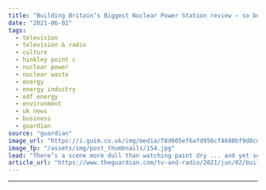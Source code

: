 ```yaml
---
title: "Building Britain’s Biggest Nuclear Power Station review – so boring it’s a masterpiece!"
date: "2021-06-02"
tags: 
  - television
  - television & radio
  - culture
  - hinkley point c
  - nuclear power
  - nuclear waste
  - energy
  - energy industry
  - edf energy
  - environment
  - uk news
  - business
  - guardian
source: "guardian"
image_url: "https://i.guim.co.uk/img/media/f8d605ef6afd956cf4680bf9d8cd1318bdfe4aa6/0_46_2000_1200/master/2000.jpg?width=460&quality=85&auto=format&fit=max&s=a9f040baf118b1c852878213bc7d88dc"
image_fp: "/assets/img/post_thumbnails/154.jpg"
lead: "There’s a scene more dull than watching paint dry ... and yet somehow, this BBC documentary on a new nuclear reactor is a staggering, bravura-filled featThis programme was so boring. How boring? Let’s put it this way. It dealt with a 130-metre-long b..."
article_url: "https://www.theguardian.com/tv-and-radio/2021/jun/02/building-britains-biggest-nuclear-power-station-review-so-boring-its-a-masterpiece"
---
```


---
